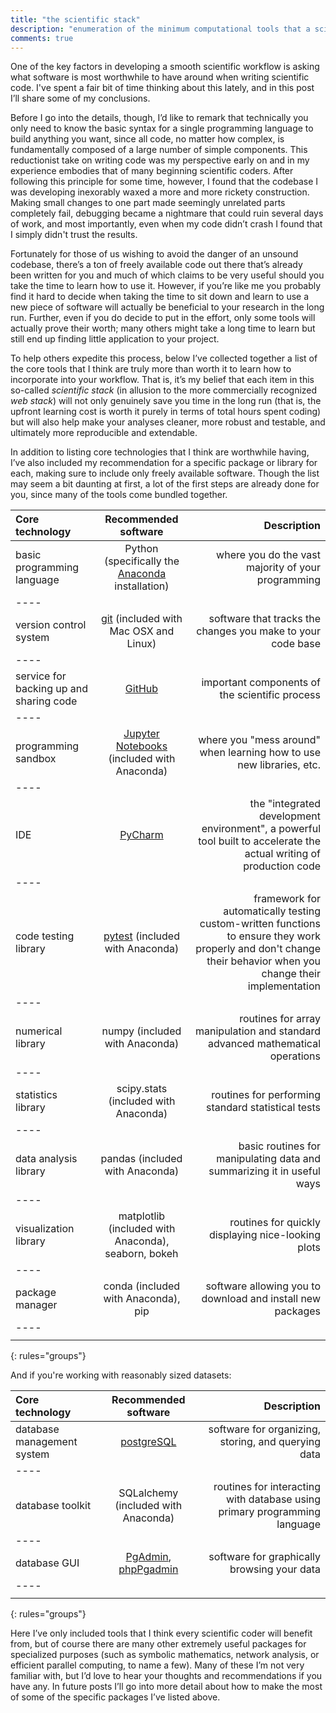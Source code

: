 ```yaml
---
title: "the scientific stack"
description: "enumeration of the minimum computational tools that a scientist should have"
comments: true
---
```


One of the key factors in developing a smooth scientific workflow is asking what software is most worthwhile to have around when writing scientific code. I've spent a fair bit of time thinking about this lately, and in this post I’ll share some of my conclusions.

Before I go into the details, though, I’d like to remark that technically you only need to know the basic syntax for a single programming language to build anything you want, since all code, no matter how complex, is fundamentally composed of a large number of simple components. This reductionist take on writing code was my perspective early on and in my experience embodies that of many beginning scientific coders. After following this principle for some time, however, I found that the codebase I was developing inexorably waxed a more and more rickety construction. Making small changes to one part made seemingly unrelated parts completely fail, debugging became a nightmare that could ruin several days of work, and most importantly, even when my code didn’t crash I found that I simply didn't trust the results.

Fortunately for those of us wishing to avoid the danger of an unsound codebase, there’s a ton of freely available code out there that’s already been written for you and much of which claims to be very useful should you take the time to learn how to use it. However, if you’re like me you probably find it hard to decide when taking the time to sit down and learn to use a new piece of software will actually be beneficial to your research in the long run. Further, even if you do decide to put in the effort, only some tools will actually prove their worth; many others might take a long time to learn but still end up finding little application to your project.

To help others expedite this process, below I’ve collected together a list of the core tools that I think are truly more than worth it to learn how to incorporate into your workflow. That is, it’s my belief that each item in this so-called *scientific stack* (in allusion to the more commercially recognized *web stack*) will not only genuinely save you time in the long run (that is, the upfront learning cost is worth it purely in terms of total hours spent coding) but will also help make your analyses cleaner, more robust and testable, and ultimately more reproducible and extendable.

In addition to listing core technologies that I think are worthwhile having, I’ve also included my recommendation for a specific package or library for each, making sure to include only freely available software. Though the list may seem a bit daunting at first, a lot of the first steps are already done for you, since many of the tools come bundled together. 

| Core technology | Recommended software | Description |
|:--------------- |:----------------:| -----------:|
| basic programming language | Python (specifically the [Anaconda][anaconda] installation) | where you do the vast majority of your programming |
|----
| version control system | [git][git] (included with Mac OSX and Linux) | software that tracks the changes you make to your code base |
|----
| service for backing up and sharing code | [GitHub][github] | important components of the scientific process |
|----
| programming sandbox | [Jupyter Notebooks][jupyter] (included with Anaconda) | where you "mess around" when learning how to use new libraries, etc. |
|----
| IDE | [PyCharm][pycharm] | the "integrated development environment", a powerful tool built to accelerate the actual writing of production code |
|----
| code testing library | [pytest][pytest] (included with Anaconda) | framework for automatically testing custom-written functions to ensure they work properly and don't change their behavior when you change their implementation |
|----
| numerical library | numpy (included with Anaconda) | routines for array manipulation and standard advanced mathematical operations | 
|----
| statistics library | scipy.stats (included with Anaconda) | routines for performing standard statistical tests |
|----
| data analysis library | pandas (included with Anaconda) | basic routines for manipulating data and summarizing it in useful ways |
|----
| visualization library | matplotlib (included with Anaconda), seaborn, bokeh | routines for quickly displaying nice-looking plots |
|----
| package manager | conda (included with Anaconda), pip | software allowing you to download and install new packages |
|----
||||
{: rules="groups"}

[anaconda]: https://www.continuum.io/why-anaconda
[git]: https://git-scm.com
[github]: https://github.com
[jupyter]: http://jupyter.org
[pycharm]: https://www.jetbrains.com/pycharm/
[pytest]: http://doc.pytest.org/en/latest/ 

And if you're working with reasonably sized datasets:

| Core technology | Recommended software | Description |
|:----------- |:-----------:| ---------:|
| database management system | [postgreSQL][postgres] | software for organizing, storing, and querying data |
|----
| database toolkit | SQLalchemy (included with Anaconda) | routines for interacting with database using primary programming language |
|----
| database GUI | [PgAdmin][pgadmin], [phpPgadmin][phppgadmin] | software for graphically browsing your data | 
|----
||||
{: rules="groups"}

[postgres]: http://www.postgresql.org
[pgadmin]: https://www.pgadmin.org
[phppgadmin]: http://phppgadmin.sourceforge.net/doku.php

Here I’ve only included tools that I think every scientific coder will benefit from, but of course there are many other extremely useful packages for specialized purposes (such as symbolic mathematics, network analysis, or efficient parallel computing, to name a few). Many of these I’m not very familiar with, but I’d love to hear your thoughts and recommendations if you have any. In future posts I’ll go into more detail about how to make the most of some of the specific packages I’ve listed above.
